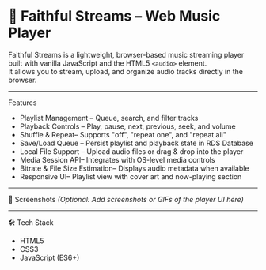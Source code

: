 # 🎵 Faithful Streams – Web Music Player

Faithful Streams is a lightweight, browser-based music streaming player built with vanilla JavaScript and the HTML5 `<audio>` element.  
It allows you to stream, upload, and organize audio tracks directly in the browser.

---

 Features
- Playlist Management – Queue, search, and filter tracks
- Playback Controls – Play, pause, next, previous, seek, and volume
- Shuffle & Repeat– Supports "off", "repeat one", and "repeat all"
- Save/Load Queue – Persist playlist and playback state in RDS Database
- Local File Support – Upload audio files or drag & drop into the player
- Media Session API– Integrates with OS-level media controls
- Bitrate & File Size Estimation– Displays audio metadata when available
- Responsive UI– Playlist view with cover art and now-playing section

---

📸 Screenshots
*(Optional: Add screenshots or GIFs of the player UI here)*

---

🛠️ Tech Stack
- HTML5
- CSS3
- JavaScript (ES6+)
